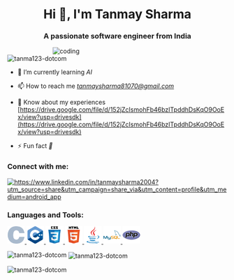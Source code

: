 <h1 align="center">Hi 👋, I'm Tanmay Sharma</h1>
<h3 align="center">A passionate software engineer from India</h3>

<img align="right" alt="coding" width="400" src="https://camo.githubusercontent.com/4d9f5ecceb711eec6e2018f38a5677dc657c9738d4a65ba3b928c41c0a45b439/68747470733a2f2f6d69726f2e6d656469756d2e636f6d2f6d61782f313336302f302a37513379765349765f7430696f4a2d5a2e676966">

<p align="left"> <img src="https://komarev.com/ghpvc/?username=tanma123-dotcom&label=Profile%20views&color=0e75b6&style=flat" alt="tanma123-dotcom" /> </p>

- 🌱 I’m currently learning *AI*

- 📫 How to reach me *tanmaysharma81070@gmail.com*

- 📄 Know about my experiences [https://drive.google.com/file/d/152jZcIsmohFb46bzITpddhDsKqO9OoEx/view?usp=drivesdk](https://drive.google.com/file/d/152jZcIsmohFb46bzITpddhDsKqO9OoEx/view?usp=drivesdk)

- ⚡ Fun fact *🙂*

<h3 align="left">Connect with me:</h3>
<p align="left">
<a href="https://linkedin.com/in/https://www.linkedin.com/in/tanmaysharma2004?utm_source=share&utm_campaign=share_via&utm_content=profile&utm_medium=android_app" target="blank"><img align="center" src="https://raw.githubusercontent.com/rahuldkjain/github-profile-readme-generator/master/src/images/icons/Social/linked-in-alt.svg" alt="https://www.linkedin.com/in/tanmaysharma2004?utm_source=share&utm_campaign=share_via&utm_content=profile&utm_medium=android_app" height="30" width="40" /></a>
</p>

<h3 align="left">Languages and Tools:</h3>
<p align="left"> <a href="https://www.cprogramming.com/" target="_blank" rel="noreferrer"> <img src="https://raw.githubusercontent.com/devicons/devicon/master/icons/c/c-original.svg" alt="c" width="40" height="40"/> </a> <a href="https://www.w3schools.com/cpp/" target="_blank" rel="noreferrer"> <img src="https://raw.githubusercontent.com/devicons/devicon/master/icons/cplusplus/cplusplus-original.svg" alt="cplusplus" width="40" height="40"/> </a> <a href="https://www.w3schools.com/css/" target="_blank" rel="noreferrer"> <img src="https://raw.githubusercontent.com/devicons/devicon/master/icons/css3/css3-original-wordmark.svg" alt="css3" width="40" height="40"/> </a> <a href="https://www.w3.org/html/" target="_blank" rel="noreferrer"> <img src="https://raw.githubusercontent.com/devicons/devicon/master/icons/html5/html5-original-wordmark.svg" alt="html5" width="40" height="40"/> </a> <a href="https://www.java.com" target="_blank" rel="noreferrer"> <img src="https://raw.githubusercontent.com/devicons/devicon/master/icons/java/java-original.svg" alt="java" width="40" height="40"/> </a> <a href="https://www.mysql.com/" target="_blank" rel="noreferrer"> <img src="https://raw.githubusercontent.com/devicons/devicon/master/icons/mysql/mysql-original-wordmark.svg" alt="mysql" width="40" height="40"/> </a> <a href="https://www.php.net" target="_blank" rel="noreferrer"> <img src="https://raw.githubusercontent.com/devicons/devicon/master/icons/php/php-original.svg" alt="php" width="40" height="40"/> </a> </p>

<p><img align="left" src="https://github-readme-stats.vercel.app/api/top-langs?username=tanma123-dotcom&show_icons=true&locale=en&layout=compact" alt="tanma123-dotcom" /></p>

<p>&nbsp;<img align="center" src="https://github-readme-stats.vercel.app/api?username=tanma123-dotcom&show_icons=true&locale=en" alt="tanma123-dotcom" /></p>

<p><img align="center" src="https://github-readme-streak-stats.herokuapp.com/?user=tanma123-dotcom&" alt="tanma123-dotcom" /></p>
